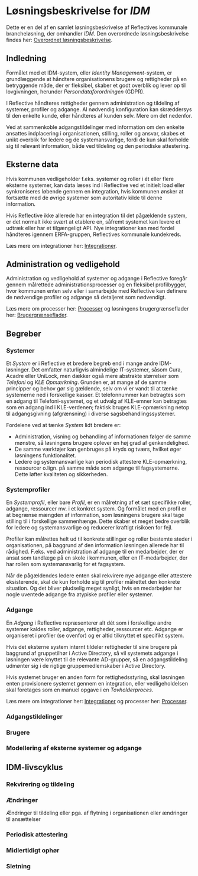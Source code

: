 # Løsningsbeskrivelse for _IDM_

Dette er en del af en samlet løsningsbeskrivelse af Reflectives kommunale
brancheløsning, der omhandler _IDM_. Den overordnede løsningsbeskrivelse findes
her: [Overordnet løsningsbeskrivelse](solutions/loesningsbeskrivelse.md).

## Indledning

Formålet med et IDM-system, eller _Identity Management_-system, er grundlæggende
at håndtere organisationens brugere og rettigheder på en betryggende måde, der er
fleksibel, skaber et godt overblik og lever op til lovgivningen, herunder
_Persondataforordningen_ (GDPR).

I Reflective håndteres rettigheder gennem administration og tildeling af
systemer, profiler og adgange. Al nødvendig konfiguration kan skræddersys til den
enkelte kunde, eller håndteres af kunden selv. Mere om det nedenfor.

Ved at sammenkoble  adgangstildelinger med information om den enkelte ansattes
indplacering i organisationen, stilling, roller og ansvar, skabes et unikt
overblik for ledere og de systemansvarlige, fordi de kun skal forholde sig til
relevant information, både ved tildeling og den periodiske attestering.

## Eksterne data

Hvis kommunen vedligeholder f.eks. systemer og roller i ét eller flere eksterne
systemer, kan data læses ind i Reflective ved et initielt load eller
synkroniseres løbende gennem en integration, hvis kommunen ønsker at fortsætte
med de øvrige systemer som autoritativ kilde til denne information.

Hvis Reflective ikke allerede har en integration til det pågældende system, er
det normalt ikke svært at etablere en, såfremt systemet kan levere et udtræk
eller har et tilgængeligt API. Nye integrationer kan med fordel håndteres igennem
ERFA-gruppen, Reflectives kommunale kundekreds.

Læs mere om integrationer her:
[Integrationer](solutions/loesningsbeskrivelse-integrationer.md).

## Administration og vedligehold

Administration og vedligehold af systemer og adgange i Reflective foregår gennem
målrettede administrationsprocesser og en fleksibel profilbygger, hvor kommunen
enten selv eller i samarbejde med Reflective kan definere de nødvendige profiler
og adgange så detaljeret som nødvendigt.

Læs mere om processer her:
[Processer](solutions/loesningsbeskrivelse-processer.md) og løsningens
brugergrænseflader her:
[Brugergrænseflader](solutions/loesningsbeskrivelse-brugergraenseflader.md).

## Begreber

### Systemer

Et _System_ er i Reflective et bredere begreb end i mange andre
IDM-løsninger. Det omfatter naturligvis almindelige IT-systemer, såsom Cura,
Acadre eller UniLock, men dækker også mere abstrakte størrelser som _Telefoni_ og
_KLE Opmærkning_. Grunden er, at mange af de samme principper og behov gør sig
gældende, selv om vi er vandt til at tænke systemerne ned i forskellige
kasser. Et telefonnummer kan betragtes som en adgang til Telefoni-systemet, og et
udvalg af KLE-emner kan betragtes som en adgang ind i KLE-verdenen; faktisk
bruges KLE-opmærkning netop til adgangsgivning (afgrænsning) i diverse
sagsbehandlingssystemer.

Fordelene ved at tænke _System_ lidt bredere er:

- Administration, visning og behandling af informationen følger de samme mønstre,
så løsningens brugere oplever en høj grad af genkendelighed.
- De samme værktøjer kan genbruges på kryds og tværs, hvilket øger løsningens
funktionalitet.
- Ledere og systemansvarlige kan periodisk attestere KLE-opmærkning, ressourcer
  o.lign. på samme måde som adgange til fagsystemerne. Dette løfter kvaliteten og
  sikkerheden.

### Systemprofiler

En _Systemprofil_, eller bare _Profil_, er en målretning af et sæt specifikke
roller, adgange, ressourcer mv. i et konkret system. Og formålet med en profil
er at begrænse mængden af information, som løsningens brugere skal tage stilling
til i forskellige sammenhænge. Dette skaber et meget bedre overblik for ledere og
systemansvarlige og reducerer kraftigt risikoen for fejl.

Profiler kan målrettes helt ud til konkrete stillinger og roller bestemte steder
i organisationen, på baggrund af den information løsningen allerede har til
rådighed. F.eks. ved administration af adgange til en medarbejder, der er ansat
som tandlæge på en skole i kommunen, eller en IT-medarbejder, der har rollen som
systemansvarlig for et fagsystem.

Når de pågældendes ledere enten skal rekvirere nye adgange eller attestere
eksisterende, skal de kun forholde sig til profiler målrettet den konkrete
situation. Og det bliver pludselig meget synligt, hvis en medarbejder har nogle
uventede adgange fra atypiske profiler eller systemer.

### Adgange

En _Adgang_ i Reflective repræsenterer alt dét som i forskellige andre systemer
kaldes roller, adgange, rettigheder, ressourcer etc. Adgange er organiseret i
profiler (se ovenfor) og er altid tilknyttet et specifikt system.

Hvis det eksterne system internt tildeler rettigheder til sine brugere på
baggrund af gruppetilhør i Active Directory, så vil systemets adgange i løsningen
være knyttet til de relevante AD-grupper, så en adgangstildeling udmønter sig i
de rigtige gruppemedlemskaber i Active Directory.

Hvis systemet bruger en anden form for rettighedsstyring, skal løsningen
enten provisionere systemet gennem en integration, eller vedligeholdelsen skal
foretages som en manuel opgave i en _Tovholderproces_.

Læs mere om integrationer her:
[Integrationer](solutions/loesningsbeskrivelse-integrationer.md) og processer
her: [Processer](solutions/loesningsbeskrivelse-processer.md).

### Adgangstildelinger

### Brugere

### Modellering af eksterne systemer og adgange

## IDM-livscyklus

### Rekvirering og tildeling

### Ændringer

Ændringer til tildeling eller pga. af flytning i organisationen eller ændringer
til ansættelser

### Periodisk attestering

### Midlertidigt ophør

### Sletning
